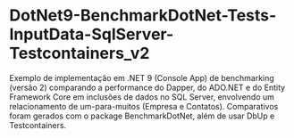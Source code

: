 # DotNet9-BenchmarkDotNet-Tests-InputData-SqlServer-Testcontainers_v2
Exemplo de implementação em .NET 9 (Console App) de benchmarking (versão 2) comparando a performance do Dapper, do ADO.NET e do Entity Framework Core em inclusões de dados no SQL Server, envolvendo um relacionamento de um-para-muitos (Empresa e Contatos). Comparativos foram gerados com o package BenchmarkDotNet, além de usar DbUp e Testcontainers.
